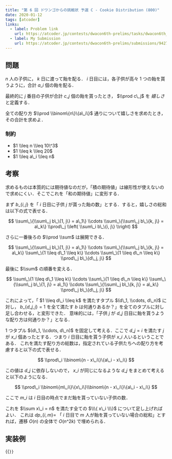 ```yaml
---
title: "第 6 回 ドワンゴからの挑戦状 予選 C - Cookie Distribution (800)"
date: 2020-01-12
tags: [atcoder]
links:
  - label: Problem link
    url: https://atcoder.jp/contests/dwacon6th-prelims/tasks/dwacon6th_prelims_c
  - label: My Submission
    url: https://atcoder.jp/contests/dwacon6th-prelims/submissions/9427889
---
```


## 問題

$n$ 人の子供に， $k$ 日に渡って飴を配る．
$i$ 日目には，各子供が高々 1 つの飴を貰うように，合計 $a\_i$ 個の飴を配る．

最終的に $j$ 番目の子供が合計 $c\_j$ 個の飴を貰ったとき， $\\prod c\_j$ を _嬉しさ_ と定義する．

全ての配り方 $\\prod \\binom\{n\}\{a\_i\}$ 通りについて嬉しさを求めたとき，その合計を求めよ．

### 制約

- $1 \\leq n \\leq 10\^3$
- $1 \\leq k \\leq 20$
- $1 \\leq a\_i \\leq n$

## 考察

求めるものは本質的には期待値なのだが，「積の期待値」は線形性が使えないので求めにくい．そこでこれを「和の期待値」に変形する．

まず $b\_\{i, j\}$ を「 $i$ 日目に子供 $j$ が貰った飴の数」とする．すると，嬉しさの総和は以下の式で表せる．

$$
\\sum\_\{\\sum\_j b\_\{1, j\} = a\_1\} \\cdots
\\sum\_\{\\sum\_j b\_\{k, j\} = a\_k\}
\\prod\_j \\left( \\sum\_i b\_\{i, j\} \\right)
$$

さらに一番後ろの $\\prod \\sum$ は展開できる．

$$
\\sum\_\{\\sum\_j b\_\{1, j\} = a\_1\} \\cdots
\\sum\_\{\\sum\_j b\_\{k, j\} = a\_k\}
\\sum\_\{1 \\leq d\_1 \\leq k\} \\cdots
\\sum\_\{1 \\leq d\_n \\leq k\}
\\prod\_j b\_\{d\_j, j\}
$$

最後に $\\sum$ の順番を変える．

$$
\\sum\_\{1 \\leq d\_1 \\leq k\} \\cdots
\\sum\_\{1 \\leq d\_n \\leq k\}
\\sum\_\{\\sum\_j b\_\{1, j\} = a\_1\} \\cdots
\\sum\_\{\\sum\_j b\_\{k, j\} = a\_k\}
\\prod\_j b\_\{d\_j, j\}
$$

これによって，「 $1 \\leq d\_i \\leq k$ を満たすタプル $(d\_1, \\cdots, d\_n)$ に対し， $b\_\{d\_j, j\} = 1$ を全て満たす $b$ は何通りあるか？」を全てのタプルに対し足し合わせる，と変形できた．
意味的には，「子供 $j$ が $d\_j$ 日目に飴を貰うような配り方は何通りか？」となる．

1 つタプル $(d\_1, \\cdots, d\_n)$ を固定して考える．ここで $d\_j = i$ を満たす $j$ が $x\_i$ 個あったとする．つまり $i$ 日目に飴を貰う子供が $x\_i$ 人いるということである．
これを満たす配り方の総数は，指定されている子供たちへの配り方を考慮すると以下の式で表せる．

$$
\\prod\_i \\binom\{n - x\_i\}\{a\_i - x\_i\}
$$

この値は $d\_j$ に依存しないので， $x\_i$ が同じになるような $d\_j$ をまとめて考えると以下のようになる．

$$
\\prod\_i \\binom\{m\_i\}\{x\_i\}\\binom\{n - x\_i\}\{a\_i - x\_i\}
$$

ここで $m\_i$ は $i$ 日目の時点でまだ飴を貰っていない子供の数．

これを $\\sum x\_i = n$ を満たす全ての $\\\{ x\_i \\\}$ について足し上げればよい．
これは $dp\_\{i, m\} =$ 「 $i$ 日目で $m$ 人が飴を貰っていない場合の総和」とすれば，遷移 $O(n)$ の全体で $O(n\^2 k)$ で埋められる．

## 実装例

{{<code file="0.cpp" language="cpp">}}

